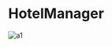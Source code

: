 # HotelManager
![a1](https://user-images.githubusercontent.com/28434329/32471227-c97ce3fe-c38e-11e7-85d2-123bd810cbe6.jpg)
